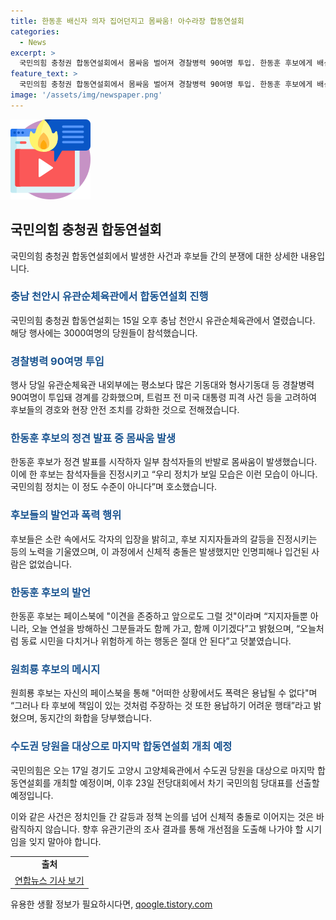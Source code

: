 ```yaml
---
title: 한동훈 배신자 의자 집어던지고 몸싸움! 아수라장 합동연설회
categories:
  - News
excerpt: >
  국민의힘 충청권 합동연설회에서 몸싸움 벌어져 경찰병력 90여명 투입. 한동훈 후보에게 배신자 외치며 충돌. 충청권 선거인단 14.1%인데 3000여명 참석. 유튜버들간 다툼이라고 전했으나 인명피해나 입건은 없었고, 후보는 진정시키며 이견 속에서 정답을 찾아야 강조. 그러나 후보들 간 갈등은 계속되고, 이후 수도권 합동연설회와 당대표 선출이 예정되어 있음. 관련하여 후보들과 지지자들의 페이스북 글도 논란 불거짐.
feature_text: >
  국민의힘 충청권 합동연설회에서 몸싸움 벌어져 경찰병력 90여명 투입. 한동훈 후보에게 배신자 외치며 충돌. 충청권 선거인단 14.1%인데 3000여명 참석. 유튜버들간 다툼이라고 전했으나 인명피해나 입건은 없었고, 후보는 진정시키며 이견 속에서 정답을 찾아야 강조. 그러나 후보들 간 갈등은 계속되고, 이후 수도권 합동연설회와 당대표 선출이 예정되어 있음. 관련하여 후보들과 지지자들의 페이스북 글도 논란 불거짐.
image: '/assets/img/newspaper.png'
---
```


<p><img src="/assets/img/news.png" alt="rentncar 속보" /></p>

<h2 data-ke-size="size26">국민의힘 충청권 합동연설회</h2>

<p data-ke-size="size16">국민의힘 충청권 합동연설회에서 발생한 사건과 후보들 간의 분쟁에 대한 상세한 내용입니다. </p>

<h3><b><span style="color: #1a5490;">충남 천안시 유관순체육관에서 합동연설회 진행</span></b></h3>

<p data-ke-size="size16">국민의힘 충청권 합동연설회는 15일 오후 충남 천안시 유관순체육관에서 열렸습니다. 해당 행사에는 3000여명의 당원들이 참석했습니다.</p>

<h3><b><span style="color: #1a5490;">경찰병력 90여명 투입</span></b></h3>

<p data-ke-size="size16">행사 당일 유관순체육관 내외부에는 평소보다 많은 기동대와 형사기동대 등 경찰병력 90여명이 투입돼 경계를 강화했으며, 트럼프 전 미국 대통령 피격 사건 등을 고려하여 후보들의 경호와 현장 안전 조치를 강화한 것으로 전해졌습니다.</p>

<h3><b><span style="color: #1a5490;">한동훈 후보의 정견 발표 중 몸싸움 발생</span></b></h3>

<p data-ke-size="size16">한동훈 후보가 정견 발표를 시작하자 일부 참석자들의 반발로 몸싸움이 발생했습니다. 이에 한 후보는 참석자들을 진정시키고 “우리 정치가 보일 모습은 이런 모습이 아니다. 국민의힘 정치는 이 정도 수준이 아니다”며 호소했습니다.</p>

<h3><b><span style="color: #1a5490;">후보들의 발언과 폭력 행위</span></b></h3>

<p data-ke-size="size16">후보들은 소란 속에서도 각자의 입장을 밝히고, 후보 지지자들과의 갈등을 진정시키는 등의 노력을 기울였으며, 이 과정에서 신체적 충돌은 발생했지만 인명피해나 입건된 사람은 없었습니다.</p>

<h3><b><span style="color: #1a5490;">한동훈 후보의 발언</span></b></h3>

<p data-ke-size="size16">한동훈 후보는 페이스북에 "이견을 존중하고 앞으로도 그럴 것"이라며 “지지자들뿐 아니라, 오늘 연설을 방해하신 그분들과도 함께 가고, 함께 이기겠다”고 밝혔으며, “오늘처럼 동료 시민을 다치거나 위험하게 하는 행동은 절대 안 된다”고 덧붙였습니다.</p>

<h3><b><span style="color: #1a5490;">원희룡 후보의 메시지</span></b></h3>

<p data-ke-size="size16">원희룡 후보는 자신의 페이스북을 통해 "어떠한 상황에서도 폭력은 용납될 수 없다"며 “그러나 타 후보에 책임이 있는 것처럼 주장하는 것 또한 용납하기 어려운 행태”라고 밝혔으며, 동지간의 화합을 당부했습니다. </p>

<h3><b><span style="color: #1a5490;">수도권 당원을 대상으로 마지막 합동연설회 개최 예정</span></b></h3>

<p data-ke-size="size16">국민의힘은 오는 17일 경기도 고양시 고양체육관에서 수도권 당원을 대상으로 마지막 합동연설회를 개최할 예정이며, 이후 23일 전당대회에서 차기 국민의힘 당대표를 선출할 예정입니다.</p>

<p>이와 같은 사건은 정치인들 간 갈등과 정책 논의를 넘어 신체적 충돌로 이어지는 것은 바람직하지 않습니다. 향후 유관기관의 조사 결과를 통해 개선점을 도출해 나가야 할 시기임을 잊지 말아야 합니다. </p>

<table>
    <tbody>
        <tr>
            <td style="text-align: center; height: 17px;"><b>출처</b></td>
        </tr>
        <tr>
            <td style="text-align: center; height: 17px;"><a href="https://www.yna.co.kr/view/AKR20240715169300004?section=politics/index" target="_blank">연합뉴스 기사 보기</a></td>
        </tr>
    </tbody>
</table>
유용한 생활 정보가 필요하시다면, <a href="https://qoogle.tistory.com" rel="dofollow">qoogle.tistory.com</a>


